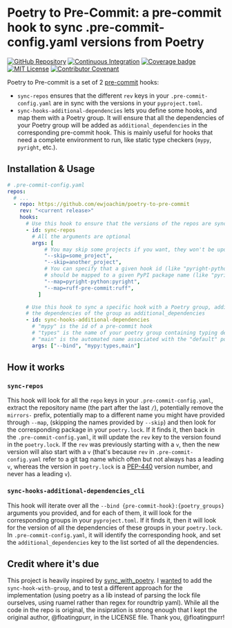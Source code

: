 # Poetry to Pre-Commit: a pre-commit hook to sync .pre-commit-config.yaml versions from Poetry

[![GitHub Repository](https://img.shields.io/github/stars/ewjoachim/poetry_to_pre_commit?style=flat&logo=github&color=brightgreen)](https://github.com/ewjoachim/poetry_to_pre_commit/)
[![Continuous Integration](https://img.shields.io/github/actions/workflow/status/ewjoachim/poetry_to_pre_commit/ci.yml?logo=github&branch=main)](https://github.com/ewjoachim/poetry_to_pre_commit/actions?workflow=CI)
[![Coverage badge](https://raw.githubusercontent.com/ewjoachim/poetry_to_pre_commit/python-coverage-comment-action-data/badge.svg)](https://htmlpreview.github.io/?https://github.com/ewjoachim/poetry_to_pre_commit/blob/python-coverage-comment-action-data/htmlcov/index.html)
[![MIT License](https://img.shields.io/github/license/ewjoachim/poetry_to_pre_commit?logo=open-source-initiative&logoColor=white)](https://github.com/ewjoachim/poetry_to_pre_commit/blob/main/LICENSE.md)
[![Contributor Covenant](https://img.shields.io/badge/Contributor%20Covenant-v1.4%20adopted-ff69b4.svg)](https://github.com/ewjoachim/poetry_to_pre_commit/blob/main/CODE_OF_CONDUCT.md)

Poetry to Pre-commit is a set of 2 [pre-commit](https://pre-commit.com/) hooks:

- `sync-repos` ensures that the different `rev` keys in your
  `.pre-commit-config.yaml` are in sync with the versions in your
  `pyproject.toml`.
- `sync-hooks-additional-dependencies` lets you define some hooks, and map them
  with a Poetry group. It will ensure that all the dependencies of your Poetry
  group will be added as `additional_dependencies` in the corresponding
  pre-commit hook. This is mainly useful for hooks that need a complete
  environment to run, like static type checkers (`mypy`, `pyright`, etc.).

## Installation & Usage

```yaml
# .pre-commit-config.yaml
repos:
  # ...
  - repo: https://github.com/ewjoachim/poetry-to-pre-commit
    rev: "<current release>"
    hooks:
      # Use this hook to ensure that the versions of the repos are synced
      - id: sync-repos
        # All the arguments are optional
        args: [
            # You may skip some projects if you want, they won't be updated
            "--skip=some_project",
            "--skip=another_project",
            # You can specify that a given hook id (like "pyright-python")
            # should be mapped to a given PyPI package name (like "pyright")
            "--map=pyright-python:pyright",
            "--map=ruff-pre-commit:ruff",
          ]

      # Use this hook to sync a specific hook with a Poetry group, adding all
      # the dependencies of the group as additional_dependencies
      - id: sync-hooks-additional-dependencies
        # "mypy" is the id of a pre-commit hook
        # "types" is the name of your poetry group containing typing dependencies
        # "main" is the automated name associated with the "default" poetry dependencies
        args: ["--bind", "mypy:types,main"]
```

## How it works

### `sync-repos`

This hook will look for all the `repo` keys in your `.pre-commit-config.yaml`,
extract the repository name (the part after the last `/`), potentially remove
the `mirrors-` prefix, potentially map to a different name you might have
provided through `--map`, (skipping the names provided by `--skip`) and then
look for the corresponding package in your `poetry.lock`. If it finds it, then
back in the `.pre-commit-config.yaml`, it will update the `rev` key to the
version found in the `poetry.lock`. If the `rev` was previously starting with a
`v`, then the new version will also start with a `v` (that's because `rev` in
`.pre-commit-config.yaml` refer to a git tag name which often but not always
has a leading `v`, whereas the version in `poetry.lock` is a
[PEP-440](https://peps.python.org/pep-0440/) version number, and never has a
leading `v`).

### `sync-hooks-additional-dependencies_cli`

This hook will iterate over all the `--bind {pre-commit-hook}:{poetry_groups}`
arguments you provided, and for each of them, it will look for the
corresponding groups in your `pyproject.toml`. If it finds it, then it will
look for the version of all the dependencies of these groups in your
`poetry.lock`. In `.pre-commit-config.yaml`, it will identify the corresponding
hook, and set the `additional_dependencies` key to the list sorted of all the
dependencies.

## Credit where it's due

This project is heavily inspired by
[sync_with_poetry](https://github.com/floatingpurr/sync_with_poetry). I
[wanted](https://github.com/floatingpurr/sync_with_poetry/issues/34) to add the
`sync-hook-with-group`, and to test a different approach for the implementation
(using poetry as a lib instead of parsing the lock file ourselves, using ruamel
rather than regex for roundtrip yaml). While all the code in the repo is
original, the insipration is strong enough that I kept the original author,
@floatingpurr, in the LICENSE file. Thank you, @floatingpurr!
